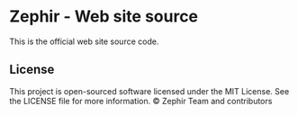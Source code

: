 # Zephir - Web site source

This is the official web site source code.

## License

This project is open-sourced software licensed under the MIT License. See the LICENSE file for more information.
© Zephir Team and contributors
